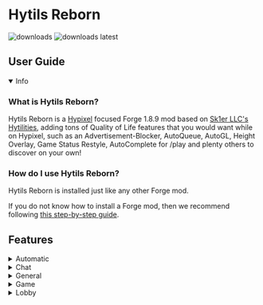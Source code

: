 # Hytils Reborn
<a href="https://github.com/W-OVERFLOW/Hytilities-Reborn/releases" target="_blank"></a>
<img alt="downloads" src="https://img.shields.io/github/downloads/W-OVERFLOW/Hytilities-Reborn/total?color=F5C400&style=for-the-badge" /> <img alt="downloads latest" src="https://img.shields.io/github/downloads-pre/W-OVERFLOW/Hytilities-Reborn/latest/total?color=F5C400&style=for-the-badge" />

## User Guide
<details open>
  <summary>Info</summary>

### What is Hytils Reborn?
Hytils Reborn is a [Hypixel](https://hypixel.net) focused Forge 1.8.9 mod based on [Sk1er LLC's Hytilities](https://github.com/Sk1erLLC/Hytilities), adding tons of Quality of Life features that
you would want while on Hypixel, such as an Advertisement-Blocker, AutoQueue, AutoGL, Height Overlay, Game Status Restyle, AutoComplete for /play and plenty others to discover on your own! 

### How do I use Hytils Reborn?
Hytils Reborn is installed just like any other Forge mod.

If you do not know how to install a Forge mod, then we recommend following [this step-by-step guide](https://github.com/LizzyMaybeDev/Introduction-to-modding-mc "Credits: LizzyMaybeDev").
</details>

## Features
<details>
 <summary>Automatic</summary>

## Automatic
- **Automatically Get API Key** - Automatically get the API Key from /api new.
- **Auto GL** - Send a message 5 seconds before a Hypixel game starts.
- **Anti GL** - Remove all GL messages from chat.
- **Auto Chat Report Confirm** - Automatically confirms chat reports.
- **Auto Party Warp Confirm** - Automatically confirms party warps.
- **Auto Queue** - Automatically queues for another game once you win or die. (This will require you to interact with the game in a way to prevent abuse)
- **Auto-Complete Play Commands** - Allows tab completion of /play commands.
- **Limbo Play Helper** - When a /play command is run in Limbo, this runs /l first and then the command.
- **Auto Start** - Join Hypixel immediately once the client has loaded to the main menu.
- **Auto Friend** - Automatically accept friend requests.
- **Automatically Check GEXP** - Automatically check your GEXP after you win a Hypixel game.
- **Automatically Check Winstreak** - Automatically check your winstreak after you win a Hypixel game.
</details>
<details>
  <summary>Chat</summary>

# Chat
- **Remove Lobby Statuses** - Remove lobby join messages from chat.
- **Remove Other's Mystery Box Rewards** - Remove others mystery box messages from chat and only show your own.
- **Remove Soul Well Announcements** - Remove soul well announcements from chat.
- **Remove Game Announcements** - Remove game announcements from chat.
- **Remove Hype Limit Reminder** - Remove Hype limit reminders from chat.
- **Player AdBlocker** - Remove spam messages from players, usually advertising something or begging for ranks.
- **Remove BedWars Advertisements** - Remove player messages asking to join BedWars parties.
- **Remove Friend/Guild Statuses** - Remove join/quit messages from friend/guild members.
- **Remove Guild MOTD** - Remove the guild Message Of The Day.
- **Remove Chat Emojis** - Remove MVP++ chat emojis.
- **Remove Server Connected Messages** - Remove messages informing you of the lobby name you've just joined, or what lobby you're being sent to.
- **Remove Auto Activated Quest Messages** - Remove automatically activated quest messages.
- **Remove Curse of Spam Messages** - Hides the constant spam of Kali's curse of spam.
- **Remove Bridge Self Goal Death Messages** - Hides the death message when you jump into your own goal in Bridge.
- **Remove Duels No Stats Change Messages** - Hides the message explaining that your stats did not change for dueling through /duel or within in a party.
- **Remove Block Trail Disabled Messages** - Hides the message explaining that your duel's block trail cosmetic was disabled in specific gamemodes.
- **Remove SkyBlock Welcome Messages** - Removes "Welcome to Hypixel SkyBlock!" messages from chat.
- **Remove Gift Message** - Removes "They have gifted x so far!" messages from chat.
- **Remove Seasonal Simulator Collection Messages** - Removes personal and global collected messages from chat for the Easter, Christmas, and Halloween variants.
- **Remove Earned Coins and Experience Messages** - Removes the earned coins and experience messages from chat.
- **Remove Replay Messages** - Removes replay messages from chat.
- **Remove Tip Messages** - Removes tip messages from chat.
- **Remove Online Status Messages** - Removes the online status messages from chat.
- **AutoWB** - Says configurable message to your friends/guild when they join.
- **Trim Line Separators** - Prevent separators from overflowing onto the next chat line.
- **Clean Line Separators** - Change all line separator to become smoother.
- **White Chat** - Make nons' chat messages appear as the normal chat message color.
- **White Private Messages** - Make private messages appear as the normal chat message color.
- **Cleaner Game Start Counter** - Compacts game start announcements.
- **Short Channel Names** - Abbreviate chat channel names.
- **Game Status Restyle** - Replace common game status messages with a new style.
- **Player Count Before Player Name** - Put the player count before the player name in game join/leave messages.
- **Player Count on Player Leave** - Include the player count when players leave.
- **Player Count Padding** - Place zeros at the beginning of the player count to align with the max player count.
- **Party Chat Swapper** - Automatically change to and out of a party channel when joining/leaving a party.
- **Swap Chatting Tab With Chat Swapper** - Automatically switch your [Chatting](https://github.com/W-OVERFLOW/Chatting) chat tab when chat swapper swaps your chat channel.
- **Remove All Chat Message** - Hide the "You are now in the ALL channel" message when auto-switching.
- **Thank Watchdog** - Compliment Watchdog when someone is banned, or a Watchdog announcement is sent.
- **Guild Welcome Message** - Send a friendly welcome message when a player joins your guild.
- **Shout Cooldown** - Show the amount of time remaining until /shout can be reused.
- **Non Speech Cooldown** - Show the amount of time remaining until you can speak if you are a non.
</details>
<details>
  <summary>General</summary>
  
# General
- **Broadcast Achievements** - Announce in Guild chat when you get an achievement.
- **Broadcast Levelup** - Announce in Guild chat when you level up.
- **Notify Mining Fatigue** - Send a notification when you get mining fatigue.
- **Disable Mining Fatigue Notification in SkyBlock** - Disable the mining fatigue notification in SkyBlock.
- **Hide NPCs In Tab** - Prevent NPCs from showing up in tab.
- **Don't Hide Important NPCs** - Keeps NPCs in tab in gamemodes like SkyBlock and Replay.
- **Hide Guild Tags in Tab** - Prevent Guild tags from showing up in tab.
- **Hide Player Ranks in Tab** - Prevent player ranks from showing up in tab.
- **Hide Guild Tags In Tab** - Prevent Guild tags from showing up in tab.
- **Highlight Friends In Tab** - Add a star to the names of your Hypixel friends in tab.
- **Highlight Self In Tab** - Add a star to your name in tab.
- **Cleaner Tab in SkyBlock** - Doesn't render player heads or ping for tab entries that aren't players in SkyBlock.
- **Hide Ping in Tab** - Prevent ping from showing up in tab while playing games, since the value is misleading. Ping will remain visible in lobbies.
</details>
<details>
  <summary>Game</summary>

# Game
- **Notify When Kicked From Game** - Notify in party chat when you are kicked from the game due to a connection issue.
- **Mute Housing Music** - Prevent the Housing songs from being heard.
- **Notify When Blocks Run Out** - Pings you via a sound when your blocks are running out.
- **Highlight Opened Chests** - Highlight chests that have been opened.
- **UHC Overlay** - Increase the size of dropped apples, golden apples, golden ingots, and player heads in UHC Champions and Speed UHC.
- **UHC Middle Waypoint** - Adds a waypoint to signify (0,0).
- **Lower Render Distance in Sumo** - Lowers render distance to your desired value in Sumo Duels.
- **Hide Armor** - Hide armor in games where armor is always the same.
- **Hide Useless Game Nametags** - Hides unnecessary nametags such as those that say "RIGHT CLICK" or "CLICK" in SkyBlock, BedWars, SkyWars, and Duels, as well as other useless ones.
- **Hardcore Hearts** - When your bed is broken/wither is killed in Bedwars/The Walls, set the heart style to Hardcore.
- **Pit Lag Reducer** - Hide entities at spawn while you are in the PVP area.
- **Hide Game Starting Titles** - Hide titles such as the countdown when a game is about to begin and gamemode names.
- **Hide Game Ending Titles** - Hide titles that signify when the game has ended.
- **Hide Game Ending Countdown Titles** - Hide titles that signify the time left in a game.
- **Height Overlay** - Make blocks that are in the Hypixel height limit a different colour.
- **Hide Duels Cosmetics** - Hide Duels Cosmetics in Hypixel.
- **Hide Actionbar in Housing** - Hide the Actionbar in Housing.
- **Remove Non-NPCs in SkyBlock** - Remove entities that are not NPCs in SkyBlock.
- **Middle Waypoint Beacon in MiniWalls** - dds a beacon at (0,0) when your MiniWither is dead in MiniWalls.
</details>
<details>
  <summary>Lobby</summary>

# Lobby
- **Hide Lobby NPCs** - Hide NPCs in the lobby.
- **Hide Useless Lobby Nametags** - Hides unnecessary nametags such as those that say "RIGHT CLICK" or "CLICK TO PLAY" in a lobby, as well as other useless ones.
- **Hide Lobby Bossbars** - Hide the bossbar in the lobby.
- **Mystery Box Star** - Shows what star a mystery box is in the Mystery Box Vault, Orange stars are special boxes.
- **Remove Limbo AFK Title** - Remove the AFK title when you get sent to limbo for being AFK.
- **Limbo Limiter** - While in Limbo, limit your framerate to reduce the load of the game on your computer.
- **Limbo PM Ding** - While in Limbo, play the ding sound if you get a PM. Currently, Hypixel's option does not work in Limbo.
</details>
